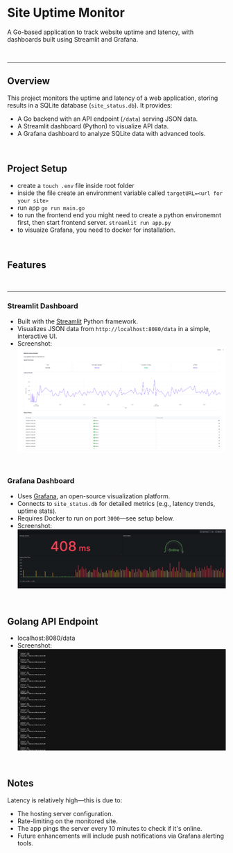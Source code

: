 # Site Uptime Monitor

A Go-based application to track website uptime and latency, with dashboards built using Streamlit and Grafana.

<br><hr>


## Overview
This project monitors the uptime and latency of a web application, storing results in a SQLite database (`site_status.db`). It provides:
- A Go backend with an API endpoint (`/data`) serving JSON data.
- A Streamlit dashboard (Python) to visualize API data.
- A Grafana dashboard to analyze SQLite data with advanced tools.

<br>

## Project Setup

- create  a `touch .env` file inside root folder
- inside the file create an environment variable called `targetURL=<url for your site>`
- run app `go run main.go`
- to run the frontend end you might need to create a python environemnt first, then start frontend server. `streamlit run app.py`
- to visuaize Grafana, you need to docker for installation.

<br>

## Features

<br><hr>

### Streamlit Dashboard
- Built with the [Streamlit](https://streamlit.io/) Python framework.
- Visualizes JSON data from `http://localhost:8080/data` in a simple, interactive UI.
- Screenshot:  
  ![Streamlit Dashboard](./assets/streamlit.png "Streamlit dashboard showing latency and uptime")

<br>


### Grafana Dashboard
- Uses [Grafana](https://grafana.com/), an open-source visualization platform.
- Connects to `site_status.db` for detailed metrics (e.g., latency trends, uptime stats).
- Requires Docker to run on port `3000`—see setup below.
- Screenshot:  
  ![Grafana Dashboard](./assets/grafana.png "Grafana dashboard with latency and status visualizations")

<br>

## Golang API Endpoint 

- localhost:8080/data
- Screenshot:
      ![Api Endpoint](./assets/api.png "Api endpoint serving at port 8080/data")


<br>

## Notes

Latency is relatively high—this is due to:
- The hosting server configuration.
- Rate-limiting on the monitored site.
- The app pings the server every 10 minutes to check if it's online.
- Future enhancements will include push notifications via Grafana alerting tools.